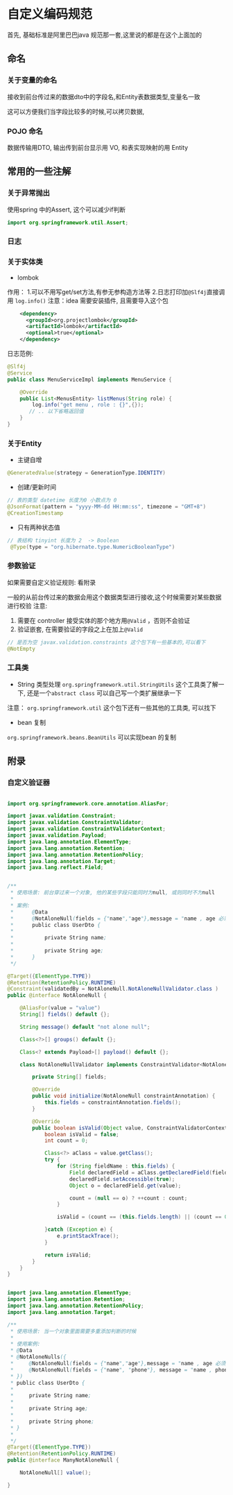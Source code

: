# 自定义编码规范

首先, 基础标准是阿里巴巴java 规范那一套,这里说的都是在这个上面加的

## 命名

### 关于变量的命名

接收到前台传过来的数据dto中的字段名,和Entity表数据类型,变量名一致

这可以方便我们当字段比较多的时候,可以拷贝数据,

### POJO 命名

数据传输用DTO, 输出传到前台显示用 VO, 和表实现映射的用 Entity

## 常用的一些注解

### 关于异常抛出

使用spring 中的Assert, 这个可以减少if判断

```java
import org.springframework.util.Assert;
```

### 日志

### 关于实体类

* lombok 

作用： 
     1.可以不用写get/set方法,有参无参构造方法等
     2.日志打印加`@Slf4j`直接调用 `log.info()`
     注意：idea 需要安装插件, 且需要导入这个包

```xml
    <dependency>
      <groupId>org.projectlombok</groupId>
      <artifactId>lombok</artifactId>
      <optional>true</optional>
    </dependency>
```

日志范例:

```java
@Slf4j
@Service
public class MenuServiceImpl implements MenuService {

    @Override
    public List<MenusEntity> listMenus(String role) {
        log.info("get menu , role : {}",{});
       // .. 以下省略返回值
    }
}
```

### 关于Entity

* 主键自增

```java
@GeneratedValue(strategy = GenerationType.IDENTITY)
```

* 创建/更新时间

```java
// 表的类型 datetime 长度为0 小数点为 0
@JsonFormat(pattern = "yyyy-MM-dd HH:mm:ss", timezone = "GMT+8")
@CreationTimestamp

```

* 只有两种状态值

```java
// 表结构 tinyint 长度为 2  -> Boolean
 @Type(type = "org.hibernate.type.NumericBooleanType")
```

### 参数验证

如果需要自定义验证规则: 看附录

一般的从前台传过来的数据会用这个数据类型进行接收,这个时候需要对某些数据进行校验
注意: 
1. 需要在 controller 接受实体的那个地方用`@Valid` ，否则不会验证
2. 验证嵌套, 在需要验证的字段之上在加上`@Valid`

```java
// 是否为空 javax.validation.constraints 这个包下有一些基本的,可以看下
@NotEmpty

```

### 工具类

* String 类型处理
`org.springframework.util.StringUtils` 这个工具类了解一下, 还是一个`abstract class` 可以自己写一个类扩展继承一下

注意： `org.springframework.util` 这个包下还有一些其他的工具类, 可以找下

* bean 复制

`org.springframework.beans.BeanUtils` 可以实现bean 的复制


## 附录

### 自定义验证器

```java

import org.springframework.core.annotation.AliasFor;

import javax.validation.Constraint;
import javax.validation.ConstraintValidator;
import javax.validation.ConstraintValidatorContext;
import javax.validation.Payload;
import java.lang.annotation.ElementType;
import java.lang.annotation.Retention;
import java.lang.annotation.RetentionPolicy;
import java.lang.annotation.Target;
import java.lang.reflect.Field;


/**
 * 使用场景: 前台穿过来一个对象, 他的某些字段只能同时为null, 或则同时不为null
 *
 * 案例:
 *      @Data
 *      @NotAloneNull(fields = {"name","age"},message = "name , age 必须同时为空 或则 非空")
 *      public class UserDto {
 *
 *          private String name;
 *
 *          private String age;
 *      }
 */

@Target({ElementType.TYPE})
@Retention(RetentionPolicy.RUNTIME)
@Constraint(validatedBy = NotAloneNull.NotAloneNullValidator.class )
public @interface NotAloneNull {

    @AliasFor(value = "value")
    String[] fields() default {};

    String message() default "not alone null";

    Class<?>[] groups() default {};

    Class<? extends Payload>[] payload() default {};

    class NotAloneNullValidator implements ConstraintValidator<NotAloneNull,Object> {

        private String[] fields;

        @Override
        public void initialize(NotAloneNull constraintAnnotation) {
            this.fields = constraintAnnotation.fields();
        }

        @Override
        public boolean isValid(Object value, ConstraintValidatorContext context) {
            boolean isValid = false;
            int count = 0;

            Class<?> aClass = value.getClass();
            try {
                for (String fieldName : this.fields) {
                    Field declaredField = aClass.getDeclaredField(fieldName);
                    declaredField.setAccessible(true);
                    Object o = declaredField.get(value);

                    count = (null == o) ? ++count : count;
                }

                isValid = (count == (this.fields.length) || (count == 0));

            }catch (Exception e) {
                e.printStackTrace();
            }

            return isValid;
        }
    }
}
```

```java

import java.lang.annotation.ElementType;
import java.lang.annotation.Retention;
import java.lang.annotation.RetentionPolicy;
import java.lang.annotation.Target;

/**
 * 使用场景: 当一个对象里面需要多重添加判断的时候
 *
 * 使用案例:
 * @Data
 * @NotAloneNulls({
 *     @NotAloneNull(fields = {"name","age"},message = "name , age 必须同时为空 或则 非空"),
 *     @NotAloneNull(fields = {"name", "phone"}, message = "name , phone 必须同时为空 或则 非空")
 * })
 * public class UserDto {
 *
 *     private String name;
 *
 *     private String age;
 *
 *     private String phone;
 * }
 *
 */
@Target({ElementType.TYPE})
@Retention(RetentionPolicy.RUNTIME)
public @interface ManyNotAloneNull {

    NotAloneNull[] value();

}
```










